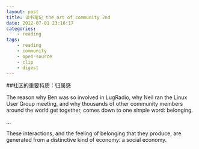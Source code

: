 ```yaml
--- 
layout: post
title: 读书笔记 the art of community 2nd
date: 2012-07-01 23:16:17
categories:
    - reading
tags:
    - reading
    - community
    - open-source
    - clip
    - digest
---
```

##社区的重要特质：归属感

The reason why Ben was so involved in LugRadio, why Neil ran the Linux User Group meeting, and why thousands of other community members around the world get together, comes down to one simple word: belonging.

...

These interactions, and the feeling of belonging that they produce, are generated from a distinctive kind of economy: a social economy.
